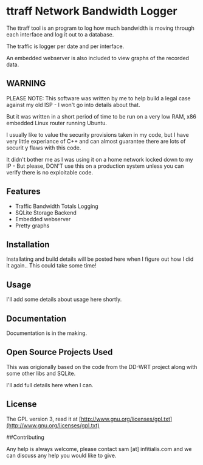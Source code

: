 # ttraff Network Bandwidth Logger

The ttraff tool is an program to log how much bandwidth is moving through each interface and log it out to a database.

The traffic is logger per date and per interface.

An embedded webserver is also included to view graphs of the recorded data.

## WARNING

PLEASE NOTE: This software was written by me to help build a legal case against my old ISP - I won't go into details about that.

But it was written in a short period of time to be run on a very low RAM, x86 embedded Linux router running Ubuntu.

I usually like to value the security provisions taken in my code, but I have very little experiance of C++ and can almost guarantee there are lots of securit
y flaws with this code.

It didn't bother me as I was using it on a home network locked down to my IP - But please, DON'T use this on a production system unless you can verify there
is no exploitable code.

## Features

  * Traffic Bandwidth Totals Logging
  * SQLite Storage Backend
  * Embedded webserver
  * Pretty graphs

## Installation

Installating and build details will be posted here when I figure out how I did it again.. This could take some time!
    
## Usage

I'll add some details about usage here shortly.

## Documentation

Documentation is in the making. 

## Open Source Projects Used

This was origionally based on the code from the DD-WRT project along with some other libs and SQLite.

I'll add full details here when I can.

## License

The GPL version 3, read it at [http://www.gnu.org/licenses/gpl.txt](http://www.gnu.org/licenses/gpl.txt)

##Contributing

Any help is always welcome, please contact sam [at] infitialis.com and we can discuss any help you would like to give.
